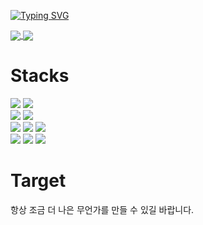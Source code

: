 [![Typing SVG](https://readme-typing-svg.demolab.com?font=Fira+Code&size=35&duration=3000&color=11F781&background=000000&center=true&vCenter=true&multiline=true&width=844&height=90&lines=We+face+obstacles+and+the+world+stays+convenient;That's+the+development)](https://git.io/typing-svg)



<a href=""> <img align="center" src="https://github-readme-stats-sigma-five.vercel.app/api/top-langs/?username=Hounds1&theme=dark&line_height=40&hide=css"/> </a> <a href=""> <img align="center" src="https://github-readme-stats-sigma-five.vercel.app/api?username=Hounds1&show_icons=true&rank_icon=github&card_width=500&line_height=33&theme=dark"/> </a>

# Stacks
![](https://img.shields.io/badge/Java-007396?style=flat&logo=OpenJDK&logoColor=white) ![](https://img.shields.io/badge/Javascript-F7DF1E?style=flat&logo=javascript&logoColor=white) </br>
![](https://img.shields.io/badge/Spring-6DB33F?style=flat&logo=Spring&logoColor=white) ![](https://img.shields.io/badge/Spring_Boot-6DB33F?style=flat&logo=springboot&logoColor=white) </br>
![](https://img.shields.io/badge/oracle-F80000?style=flat&logo=oracle&logoColor=white) ![](https://img.shields.io/badge/MySQL-4479A1?style=flat&logo=mysql&logoColor=white) ![](https://img.shields.io/badge/MariaDB-003545?style=flat&logo=mariadb&logoColor=white) </br>
![](https://img.shields.io/badge/gradle-02303A?style=flat&logo=gradle&logoColor=white) ![](https://img.shields.io/badge/Maven-C71A36?style=flat&logo=apachemaven&logoColor=white) ![](https://img.shields.io/badge/git-F05032?style=flat&logo=git&logoColor=white) </br>

# Target
항상 조금 더 나은 무언가를 만들 수 있길 바랍니다.

<!--
**Hounds1/Hounds1** is a ✨ _special_ ✨ repository because its `README.md` (this file) appears on your GitHub profile.

Here are some ideas to get you started:

- 🔭 I’m currently working on ...
- 🌱 I’m currently learning ...
- 👯 I’m looking to collaborate on ...
- 🤔 I’m looking for help with ...
- 💬 Ask me about ...
- 📫 How to reach me: ...
- 😄 Pronouns: ...
- ⚡ Fun fact: ...
-->
